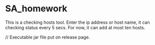 # SA_homework
This is a checking hosts tool.
Enter the ip address or host name, it can checking status every 5 secs.
For now, it can add at most ten hosts.

// Executable jar file put on release page.

